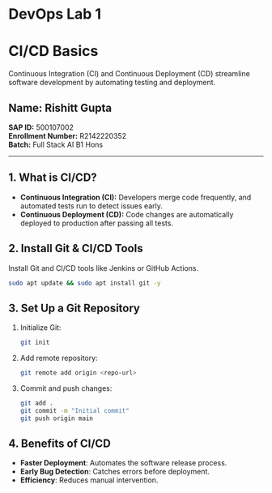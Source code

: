 # DevOps Lab 1  
# CI/CD Basics  

Continuous Integration (CI) and Continuous Deployment (CD) streamline software development by automating testing and deployment.

## Name: Rishitt Gupta  
**SAP ID:** 500107002  
**Enrollment Number:** R2142220352  
**Batch:** Full Stack AI B1 Hons  

---

## **1. What is CI/CD?**  
- **Continuous Integration (CI):** Developers merge code frequently, and automated tests run to detect issues early.  
- **Continuous Deployment (CD):** Code changes are automatically deployed to production after passing all tests.

## **2. Install Git & CI/CD Tools**  
Install Git and CI/CD tools like Jenkins or GitHub Actions.  
```sh
sudo apt update && sudo apt install git -y
```

## **3. Set Up a Git Repository**  
1. Initialize Git:  
   ```sh
   git init
   ```
2. Add remote repository:  
   ```sh
   git remote add origin <repo-url>
   ```
3. Commit and push changes:  
   ```sh
   git add .
   git commit -m "Initial commit"
   git push origin main
   ```

## **4. Benefits of CI/CD**  
- **Faster Deployment**: Automates the software release process.  
- **Early Bug Detection**: Catches errors before deployment.  
- **Efficiency**: Reduces manual intervention.  